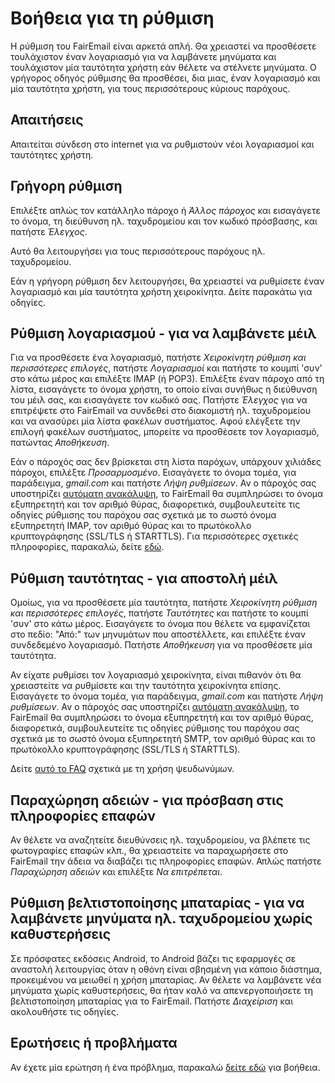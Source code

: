 # Βοήθεια για τη ρύθμιση

Η ρύθμιση του FairEmail είναι αρκετά απλή. Θα χρειαστεί να προσθέσετε τουλάχιστον έναν λογαριασμό για να λαμβάνετε μηνύματα και τουλάχιστον μία ταυτότητα χρήστη εάν θέλετε να στέλνετε μηνύματα. Ο γρήγορος οδηγός ρύθμισης θα προσθέσει, δια μιας, έναν λογαριασμό και μία ταυτότητα χρήστη, για τους περισσότερους κύριους παρόχους.

## Απαιτήσεις

Απαιτείται σύνδεση στο internet για να ρυθμιστούν νέοι λογαριασμοί και ταυτότητες χρήστη.

## Γρήγορη ρύθμιση

Επιλέξτε απλώς τον κατάλληλο πάροχο ή *Άλλος πάροχος* και εισαγάγετε το όνομα, τη διεύθυνση ηλ. ταχυδρομείου και τον κωδικό πρόσβασης, και πατήστε *Έλεγχος*.

Αυτό θα λειτουργήσει για τους περισσότερους παρόχους ηλ. ταχυδρομείου.

Εάν η γρήγορη ρύθμιση δεν λειτουργήσει, θα χρειαστεί να ρυθμίσετε έναν λογαριασμό και μία ταυτότητα χρήστη χειροκίνητα. Δείτε παρακάτω για οδηγίες.

## Ρύθμιση λογαριασμού - για να λαμβάνετε μέιλ

Για να προσθέσετε ένα λογαριασμό, πατήστε *Χειροκίνητη ρύθμιση και περισσότερες επιλογές*, πατήστε *Λογαριασμοί* και πατήστε το κουμπί 'συν' στο κάτω μέρος και επιλέξτε IMAP (ή POP3). Επιλέξτε έναν πάροχο από τη λίστα, εισαγάγετε το όνομα χρήστη, το οποίο είναι συνήθως η διεύθυνση του μέιλ σας, και εισαγάγετε τον κωδικό σας. Πατήστε *Έλεγχος* για να επιτρέψετε στο FairEmail να συνδεθεί στο διακομιστή ηλ. ταχυδρομείου και να ανασύρει μία λίστα φακέλων συστήματος. Αφού ελέγξετε την επιλογή φακέλων συστήματος, μπορείτε να προσθέσετε τον λογαριασμό, πατώντας *Αποθήκευση*.

Εάν ο πάροχός σας δεν βρίσκεται στη λίστα παρόχων, υπάρχουν χιλιάδες πάροχοι, επιλέξτε *Προσαρμοσμένο*. Εισαγάγετε το όνομα τομέα, για παράδειγμα, *gmail.com* και πατήστε *Λήψη ρυθμίσεων*. Αν ο πάροχός σας υποστηρίζει [αυτόματη ανακάλυψη](https://tools.ietf.org/html/rfc6186), το FairEmail θα συμπληρώσει το όνομα εξυπηρετητή και τον αριθμό θύρας, διαφορετικά, συμβουλευτείτε τις οδηγίες ρύθμισης του παρόχου σας σχετικά με το σωστό όνομα εξυπηρετητή IMAP, τον αριθμό θύρας και το πρωτόκολλο κρυπτογράφησης (SSL/TLS ή STARTTLS). Για περισσότερες σχετικές πληροφορίες, παρακαλώ, δείτε [εδώ](https://github.com/34j/FairEmailFree/blob/master/FAQ.md#authorizing-accounts).

## Ρύθμιση ταυτότητας - για αποστολή μέιλ

Ομοίως, για να προσθέσετε μία ταυτότητα, πατήστε *Χειροκίνητη ρύθμιση και περισσότερες επιλογές*, πατήστε *Ταυτότητες* και πατήστε το κουμπί 'συν' στο κάτω μέρος. Εισαγάγετε το όνομα που θέλετε να εμφανίζεται στο πεδίο: "Από:" των μηνυμάτων που αποστέλλετε, και επιλέξτε έναν συνδεδεμένο λογαριασμό. Πατήστε *Αποθήκευση* για να προσθέσετε μία ταυτότητα.

Αν είχατε ρυθμίσει τον λογαριασμό χειροκίνητα, είναι πιθανόν ότι θα χρειαστείτε να ρυθμίσετε και την ταυτότητα χειροκίνητα επίσης. Εισαγάγετε το όνομα τομέα, για παράδειγμα, *gmail.com* και πατήστε *Λήψη ρυθμίσεων*. Αν ο πάροχός σας υποστηρίζει [αυτόματη ανακάλυψη](https://tools.ietf.org/html/rfc6186), το FairEmail θα συμπληρώσει το όνομα εξυπηρετητή και τον αριθμό θύρας, διαφορετικά, συμβουλευτείτε τις οδηγίες ρύθμισης του παρόχου σας σχετικά με το σωστό όνομα εξυπηρετητή SMTP, τον αριθμό θύρας και το πρωτόκολλο κρυπτογράφησης (SSL/TLS ή STARTTLS).

Δείτε [αυτό το FAQ](https://github.com/34j/FairEmailFree/blob/master/FAQ.md#FAQ9) σχετικά με τη χρήση ψευδωνύμων.

## Παραχώρηση αδειών - για πρόσβαση στις πληροφορίες επαφών

Αν θέλετε να αναζητείτε διευθύνσεις ηλ. ταχυδρομείου, να βλέπετε τις φωτογραφίες επαφών κλπ., θα χρειαστείτε να παραχωρήσετε στο FairEmail την άδεια να διαβάζει τις πληροφορίες επαφών. Απλώς πατήστε *Παραχώρηση αδειών* και επιλέξτε *Να επιτρέπεται*.

## Ρύθμιση βελτιστοποίησης μπαταρίας - για να λαμβάνετε μηνύματα ηλ. ταχυδρομείου χωρίς καθυστερήσεις

Σε πρόσφατες εκδόσεις Android, το Android βάζει τις εφαρμογές σε αναστολή λειτουργίας όταν η οθόνη είναι σβησμένη για κάποιο διάστημα, προκειμένου να μειωθεί η χρήση μπαταρίας. Αν θέλετε να λαμβάνετε νέα μηνύματα χωρίς καθυστερήσεις, θα ήταν καλό να απενεργοποιήσετε τη βελτιστοποίηση μπαταρίας για το FairEmail. Πατήστε *Διαχείριση* και ακολουθήστε τις οδηγίες.

## Ερωτήσεις ή προβλήματα

Αν έχετε μία ερώτηση ή ένα πρόβλημα, παρακαλώ [δείτε εδώ](https://github.com/34j/FairEmailFree/blob/master/FAQ.md) για βοήθεια.